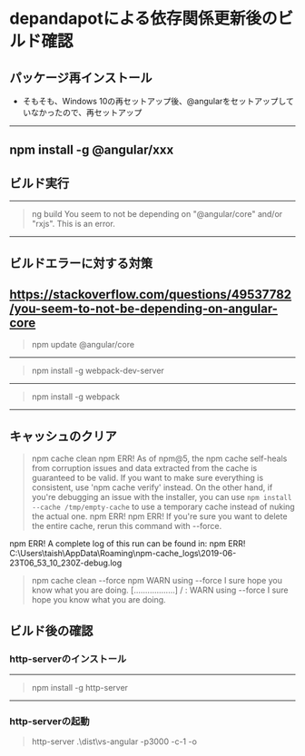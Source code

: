 # depandapotによる依存関係更新後のビルド確認

## パッケージ再インストール
 - そもそも、Windows 10の再セットアップ後、@angularをセットアップしていなかったので、再セットアップ
 ---
 npm install -g @angular/xxx
 ---

## ビルド実行
---
> ng build
You seem to not be depending on "@angular/core" and/or "rxjs". This is an error.
---
## ビルドエラーに対する対策
https://stackoverflow.com/questions/49537782/you-seem-to-not-be-depending-on-angular-core
---
> npm update @angular/core
---
> npm install -g webpack-dev-server
---
> npm install -g webpack
---
## キャッシュのクリア
>npm cache clean
npm ERR! As of npm@5, the npm cache self-heals from corruption issues and data extracted from the cache is guaranteed to be valid. If you want to make sure everything is consistent, use 'npm cache verify' instead. On the other hand, if you're debugging an issue with the installer, you can use `npm install --cache /tmp/empty-cache` to use a temporary cache instead of nuking the actual one.
npm ERR!
npm ERR! If you're sure you want to delete the entire cache, rerun this command with --force.

npm ERR! A complete log of this run can be found in:
npm ERR!     C:\Users\taish\AppData\Roaming\npm-cache\_logs\2019-06-23T06_53_10_230Z-debug.log

>npm cache clean --force
npm WARN using --force I sure hope you know what you are doing.
[..................] / : WARN using --force I sure hope you know what you are doing.                                    
## ビルド後の確認
### http-serverのインストール
---
> npm install -g http-server
---
### http-serverの起動

> http-server .\dist\vs-angular -p3000 -c-1 -o
